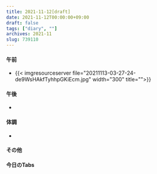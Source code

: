 ```yaml
---
title: 2021-11-12[draft]
date: 2021-11-12T00:00:00+09:00
draft: false
tags: ["diary", ""]
archives: 2021-11
slug: 739110
---
```

#### 午前
- {{< imgresourceserver file="20211113-03-27-24-de9WsHAkfTyhhpGKiEcm.jpg" width="300" title="">}}
#### 午後
- 
#### 体調
- 
#### その他
#### 今日のTabs